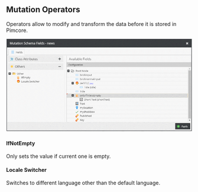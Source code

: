 ## Mutation Operators

Operators allow to modify and transform the data before it is stored in Pimcore.

![Overview](../../img/graphql/mutation_operators.png)

#### IfNotEmpty

Only sets the value if current one is empty.

#### Locale Switcher

Switches to different language other than the default language.